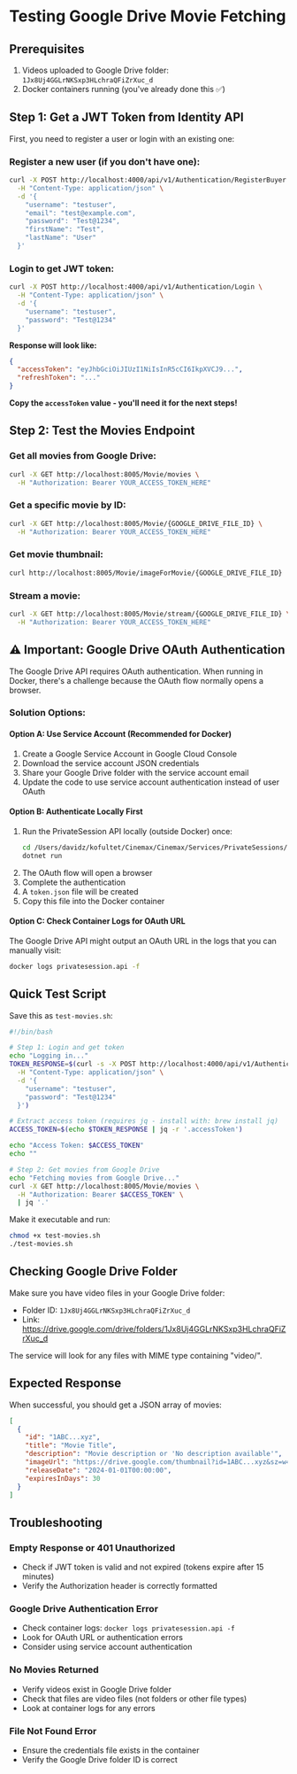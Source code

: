 # Testing Google Drive Movie Fetching

## Prerequisites
1. Videos uploaded to Google Drive folder: `1Jx8Uj4GGLrNKSxp3HLchraQFiZrXuc_d`
2. Docker containers running (you've already done this ✅)

## Step 1: Get a JWT Token from Identity API

First, you need to register a user or login with an existing one:

### Register a new user (if you don't have one):
```bash
curl -X POST http://localhost:4000/api/v1/Authentication/RegisterBuyer \
  -H "Content-Type: application/json" \
  -d '{
    "username": "testuser",
    "email": "test@example.com",
    "password": "Test@1234",
    "firstName": "Test",
    "lastName": "User"
  }'
```

### Login to get JWT token:
```bash
curl -X POST http://localhost:4000/api/v1/Authentication/Login \
  -H "Content-Type: application/json" \
  -d '{
    "username": "testuser",
    "password": "Test@1234"
  }'
```

**Response will look like:**
```json
{
  "accessToken": "eyJhbGciOiJIUzI1NiIsInR5cCI6IkpXVCJ9...",
  "refreshToken": "..."
}
```

**Copy the `accessToken` value - you'll need it for the next steps!**

## Step 2: Test the Movies Endpoint

### Get all movies from Google Drive:
```bash
curl -X GET http://localhost:8005/Movie/movies \
  -H "Authorization: Bearer YOUR_ACCESS_TOKEN_HERE"
```

### Get a specific movie by ID:
```bash
curl -X GET http://localhost:8005/Movie/{GOOGLE_DRIVE_FILE_ID} \
  -H "Authorization: Bearer YOUR_ACCESS_TOKEN_HERE"
```

### Get movie thumbnail:
```bash
curl http://localhost:8005/Movie/imageForMovie/{GOOGLE_DRIVE_FILE_ID}
```

### Stream a movie:
```bash
curl -X GET http://localhost:8005/Movie/stream/{GOOGLE_DRIVE_FILE_ID} \
  -H "Authorization: Bearer YOUR_ACCESS_TOKEN_HERE"
```

## ⚠️ Important: Google Drive OAuth Authentication

The Google Drive API requires OAuth authentication. When running in Docker, there's a challenge because the OAuth flow normally opens a browser.

### Solution Options:

#### Option A: Use Service Account (Recommended for Docker)
1. Create a Google Service Account in Google Cloud Console
2. Download the service account JSON credentials
3. Share your Google Drive folder with the service account email
4. Update the code to use service account authentication instead of user OAuth

#### Option B: Authenticate Locally First
1. Run the PrivateSession API locally (outside Docker) once:
   ```bash
   cd /Users/davidz/kofultet/Cinemax/Cinemax/Services/PrivateSessions/PrivateSession
   dotnet run
   ```
2. The OAuth flow will open a browser
3. Complete the authentication
4. A `token.json` file will be created
5. Copy this file into the Docker container

#### Option C: Check Container Logs for OAuth URL
The Google Drive API might output an OAuth URL in the logs that you can manually visit:
```bash
docker logs privatesession.api -f
```

## Quick Test Script

Save this as `test-movies.sh`:

```bash
#!/bin/bash

# Step 1: Login and get token
echo "Logging in..."
TOKEN_RESPONSE=$(curl -s -X POST http://localhost:4000/api/v1/Authentication/Login \
  -H "Content-Type: application/json" \
  -d '{
    "username": "testuser",
    "password": "Test@1234"
  }')

# Extract access token (requires jq - install with: brew install jq)
ACCESS_TOKEN=$(echo $TOKEN_RESPONSE | jq -r '.accessToken')

echo "Access Token: $ACCESS_TOKEN"
echo ""

# Step 2: Get movies from Google Drive
echo "Fetching movies from Google Drive..."
curl -X GET http://localhost:8005/Movie/movies \
  -H "Authorization: Bearer $ACCESS_TOKEN" \
  | jq '.'
```

Make it executable and run:
```bash
chmod +x test-movies.sh
./test-movies.sh
```

## Checking Google Drive Folder

Make sure you have video files in your Google Drive folder:
- Folder ID: `1Jx8Uj4GGLrNKSxp3HLchraQFiZrXuc_d`
- Link: https://drive.google.com/drive/folders/1Jx8Uj4GGLrNKSxp3HLchraQFiZrXuc_d

The service will look for any files with MIME type containing "video/".

## Expected Response

When successful, you should get a JSON array of movies:
```json
[
  {
    "id": "1ABC...xyz",
    "title": "Movie Title",
    "description": "Movie description or 'No description available'",
    "imageUrl": "https://drive.google.com/thumbnail?id=1ABC...xyz&sz=w400",
    "releaseDate": "2024-01-01T00:00:00",
    "expiresInDays": 30
  }
]
```

## Troubleshooting

### Empty Response or 401 Unauthorized
- Check if JWT token is valid and not expired (tokens expire after 15 minutes)
- Verify the Authorization header is correctly formatted

### Google Drive Authentication Error
- Check container logs: `docker logs privatesession.api -f`
- Look for OAuth URL or authentication errors
- Consider using service account authentication

### No Movies Returned
- Verify videos exist in Google Drive folder
- Check that files are video files (not folders or other file types)
- Look at container logs for any errors

### File Not Found Error
- Ensure the credentials file exists in the container
- Verify the Google Drive folder ID is correct

